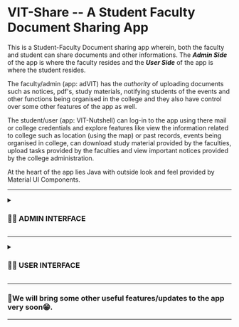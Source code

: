 # VIT-Share -- A Student Faculty Document Sharing App
This is a Student-Faculty Document sharing app wherein, both the faculty and student can share documents and other informations. 
The <b><em>Admin Side</em></b> of the app is where the faculty resides and the <b><em>User Side</em></b> of the app is where the student resides. 

The faculty/admin (app: adVIT) has the <em>authority</em> of uploading documents such as notices, pdf's, study materials, notifying students of the events and other functions being organised in the college and they also have control over some other features of the app as well.

The student/user (app: VIT-Nutshell) can log-in to the app using there mail or college credentials and explore features like view the information related to college such as location (using the map) or past records, events being organised in college, can download study material provided by the faculties, upload tasks provided by the faculties and view important notices provided by the college administration.

At the heart of the app lies Java with outside look and feel provided by Material UI Components.
***
<details>
    <summary><h3>👨‍🏫 ADMIN INTERFACE</h3></summary> <br>
    <img src="https://user-images.githubusercontent.com/76837650/201486439-f25e53ff-fb00-4c38-b8ca-2900ace580c7.jpg" width=250 height = 500 alt="Admin Home"> &nbsp; &nbsp;
    <img src="https://user-images.githubusercontent.com/76837650/201486840-4f5c3ce2-9c20-48e4-acb0-f970e34e4086.jpg" width=250 height = 500 alt="Notice Upload"> &nbsp; &nbsp;
    <img src="https://user-images.githubusercontent.com/76837650/201487167-ca7324cf-bcee-4a3a-b26f-8526e5f0e7b4.jpg" width=250 height = 500 alt="Image Upload"> &nbsp; &nbsp;
    <img src="https://user-images.githubusercontent.com/76837650/201487175-ec45d039-3edd-4546-b150-2f7a502414e0.jpg" width=250 height = 500 alt="PDF Upload"> &nbsp; &nbsp;
    <img src="https://user-images.githubusercontent.com/76837650/201487180-baf082bb-1db3-463d-af7b-93526e1caca3.jpg" width=250 height = 500 alt="Task Upload"> &nbsp; &nbsp;
    <img src="https://user-images.githubusercontent.com/76837650/201487184-34cdc35f-1a90-4f27-96fb-bd0b3e706e54.jpg" width=250 height = 500 alt="View Submissions"> &nbsp; &nbsp; 
    <img src="https://user-images.githubusercontent.com/76837650/201487188-92251d21-62ab-4742-b5b9-7f8da9909489.jpg" width=250 height = 500 alt="Delete Notice"> &nbsp; &nbsp;
    <img src="https://user-images.githubusercontent.com/76837650/201487191-ce3d49a9-5807-484c-a7f3-a2768e9062c0.jpg" width=250 height = 500 alt="Anand"> &nbsp; &nbsp;
    <img src="https://user-images.githubusercontent.com/76837650/201487197-229ccb9c-c988-440d-8404-764cfbd592e1.jpg" width=250 height = 500 alt="Sumit"> &nbsp; &nbsp;
</details>

***
<details>
    <summary><h3>🧑‍🎓 USER INTERFACE</h3></summary> <br>
    <img src="https://user-images.githubusercontent.com/76837650/201510354-0e5ecd13-001e-428b-a9f1-160d13109a30.jpg" width=250 height = 500 alt="Sign Up"> &nbsp; &nbsp;
    <img src="https://user-images.githubusercontent.com/76837650/201510224-4b9639d4-dd52-4f4a-93c5-f85331734a8f.jpg" width=250 height = 500 alt="User Home"> &nbsp; &nbsp;
    <img src="https://user-images.githubusercontent.com/76837650/201510238-0a37b10f-cef8-4ac9-b355-735fd486748c.jpg" width=250 height = 500 alt="Notice Section"> &nbsp; &nbsp;
    <img src="https://user-images.githubusercontent.com/76837650/201510252-316b48b0-ecf4-4473-8715-4d10a0e3a35b.jpg" width=250 height = 500 alt="Gallery Section-1"> &nbsp; &nbsp;
    <img src="https://user-images.githubusercontent.com/76837650/201510259-da1d3125-85ef-4979-a01b-881bd0b2a461.jpg" width=250 height = 500 alt="Gallery Section-2"> &nbsp; &nbsp; 
    <img src="https://user-images.githubusercontent.com/76837650/201510285-b8937211-3c07-45f3-a043-0c255611cc11.jpg" width=250 height = 500 alt="Side Navigation"> &nbsp; &nbsp;
    <img src="https://user-images.githubusercontent.com/76837650/201510309-2508341b-d1b0-4889-b020-c47300f043a6.jpg" width=250 height = 500 alt="Study Material"> &nbsp; &nbsp;
    <img src="https://user-images.githubusercontent.com/76837650/201510315-fe858fdb-1943-40cd-85a8-93134f9febd0.jpg" width=250 height = 500 alt="Themes"> &nbsp; &nbsp;
    <img src="https://user-images.githubusercontent.com/76837650/201510320-b2889f08-8a73-4a6b-8f56-84a9c6827327.jpg" width=250 height = 500 alt="Task Submission"> &nbsp; &nbsp;
</details>

*******************************************************************************
### 🚧We will bring some other useful features/updates to the app very soon😁.
*******************************************************************************
